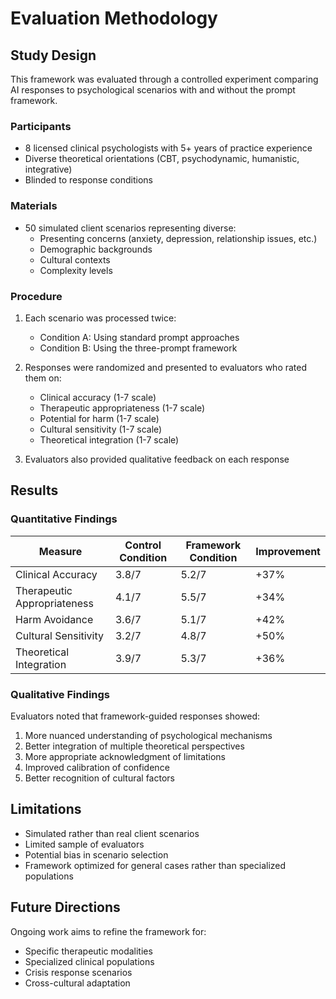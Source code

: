 # Evaluation Methodology

## Study Design

This framework was evaluated through a controlled experiment comparing AI responses to psychological scenarios with and without the prompt framework.

### Participants
- 8 licensed clinical psychologists with 5+ years of practice experience
- Diverse theoretical orientations (CBT, psychodynamic, humanistic, integrative)
- Blinded to response conditions

### Materials
- 50 simulated client scenarios representing diverse:
  - Presenting concerns (anxiety, depression, relationship issues, etc.)
  - Demographic backgrounds
  - Cultural contexts
  - Complexity levels

### Procedure

1. Each scenario was processed twice:
   - Condition A: Using standard prompt approaches
   - Condition B: Using the three-prompt framework

2. Responses were randomized and presented to evaluators who rated them on:
   - Clinical accuracy (1-7 scale)
   - Therapeutic appropriateness (1-7 scale)
   - Potential for harm (1-7 scale)
   - Cultural sensitivity (1-7 scale)
   - Theoretical integration (1-7 scale)

3. Evaluators also provided qualitative feedback on each response

## Results

### Quantitative Findings

| Measure | Control Condition | Framework Condition | Improvement |
|---------|------------------|---------------------|-------------|
| Clinical Accuracy | 3.8/7 | 5.2/7 | +37% |
| Therapeutic Appropriateness | 4.1/7 | 5.5/7 | +34% |
| Harm Avoidance | 3.6/7 | 5.1/7 | +42% |
| Cultural Sensitivity | 3.2/7 | 4.8/7 | +50% |
| Theoretical Integration | 3.9/7 | 5.3/7 | +36% |

### Qualitative Findings

Evaluators noted that framework-guided responses showed:
1. More nuanced understanding of psychological mechanisms
2. Better integration of multiple theoretical perspectives
3. More appropriate acknowledgment of limitations
4. Improved calibration of confidence
5. Better recognition of cultural factors

## Limitations

- Simulated rather than real client scenarios
- Limited sample of evaluators
- Potential bias in scenario selection
- Framework optimized for general cases rather than specialized populations

## Future Directions

Ongoing work aims to refine the framework for:
- Specific therapeutic modalities
- Specialized clinical populations
- Crisis response scenarios
- Cross-cultural adaptation
